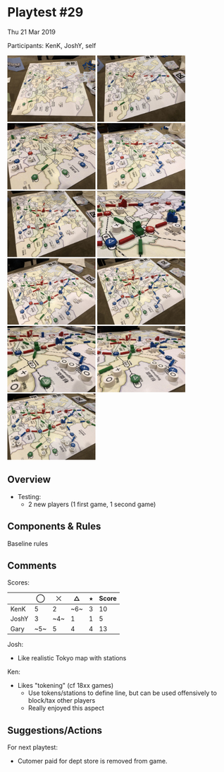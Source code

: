 # Playtest #29

Thu 21 Mar 2019

Participants: KenK, JoshY, self

<img src="images/pt29/pt29-1372.jpg" height="150px"/> <img src="images/pt29/pt29-1373.jpg" height="150px"/> <img src="images/pt29/pt29-1375.jpg" height="150px"/> <img src="images/pt29/pt29-1376.jpg" height="150px"/> <img src="images/pt29/pt29-1377.jpg" height="150px"/> <img src="images/pt29/pt29-1378.jpg" height="150px"/> <img src="images/pt29/pt29-1379.jpg" height="150px"/> <img src="images/pt29/pt29-1380.jpg" height="150px"/> <img src="images/pt29/pt29-1381.jpg" height="150px"/> <img src="images/pt29/pt29-1382.jpg" height="150px"/> <img src="images/pt29/pt29-1383.jpg" height="150px"/> 

## Overview

* Testing:
	* 2 new players (1 first game, 1 second game)

## Components & Rules

Baseline rules

## Comments

Scores: 

|         |  ◯  |  ⤫  |  △  |  ⭒  | Score |
| ------- | --- | --- | --- | --- | --- |
| KenK    |  5  |  2  | ~6~ |  3  | 10  |
| JoshY   |  3  | ~4~ |  1  |  1  |  5  |
| Gary    | ~5~ |  5  |  4  |  4  | 13  |

Josh:

* Like realistic Tokyo map with stations

Ken:

* Likes "tokening" (cf 18xx games)
   * Use tokens/stations to define line, but can be used offensively to block/tax other players
   * Really enjoyed this aspect
   
## Suggestions/Actions

For next playtest:

* Cutomer paid for dept store is removed from game.

